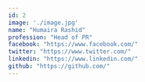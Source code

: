 ```yaml
---
id: 2
image: './image.jpg'
name: "Humaira Rashid"
profession: "Head of PR"
facebook: "https://www.facebook.com/"
twitter: "https://www.twitter.com/"
linkedin: "https://www.linkedin.com/"
github: "https://github.com/"
---
```

